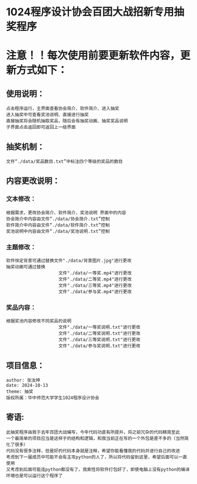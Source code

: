 # 1024程序设计协会百团大战招新专用抽奖程序

# 注意！！每次使用前要更新软件内容，更新方式如下：

## 使用说明：
    点击程序运行，主界面查看协会简介、软件简介、进入抽奖
    进入抽奖中可查看奖池说明、直接进行抽奖
    直接抽奖将会随机抽取奖品，随后会有抽奖动画、抽奖奖品说明
    子界面点击返回即可返回上一级界面

## 抽奖机制：
    文件“./data/奖品数目.txt”中标注四个等级的奖品的数目

## 内容更改说明：

### 文本修改：
    根据需求，更改协会简介、软件简介、奖池说明 界面中的内容
    协会简介中内容由文件“./data/协会简介.txt”控制
    软件简介中内容由文件“./data/软件简介.txt”控制
    奖池说明中内容由文件“./data/奖池说明.txt”控制

### 主题修改：
    软件恒定背景可通过替换文件"./data/背景图片.jpg"进行更改
    抽奖动画可通过替换    
                        文件"./data/一等奖.mp4"进行更改
                        文件"./data/二等奖.mp4"进行更改
                        文件"./data/三等奖.mp4"进行更改
                        文件"./data/参与奖.mp4"进行更改

### 奖品内容：
    根据奖池内容修改不同奖品的说明
                        文件"./data/一等奖说明.txt"进行更改
                        文件"./data/二等奖说明.txt"进行更改
                        文件"./data/三等奖说明.txt"进行更改
                        文件"./data/参与奖说明.txt"进行更改

## 项目信息：
    author: 张汝坤
    date: 2024-10-13
    theme: 抽奖
    版权所属：华中师范大学学生1024程序设计协会

## 寄语: 
    此抽奖程序由我于去年百团大战编写，今年代码功底有所提升，将之前冗杂的代码精简至此
    一个最简单的项目应当是这样子的结构和逻辑，和我当前正在写的一个外包是差不多的（当然简化了很多）
    代码没有很多注释，但是好的代码本身就是注释，希望你能看懂我的代码并进行自己的改进
    考虑到下一届成员中可能不会有主攻python的人了，所以将代码留到这里，希望后面可以一直使用
    又考虑到后面可能连python都没有了，我索性将软件打包好了，即使电脑上没有python的编译环境也是可以运行这个程序了
